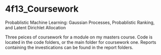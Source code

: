 # 4f13_Coursework
Probablistic Machine Learning: Gaussian Processes, Probablistic Ranking, and Latent Dirichlet Allocation


Three peices of coursework for a module on my masters course.
Code is located in the code folders, or the main folder for coursework one.
Reports containing the investications can be found in the report folders.
